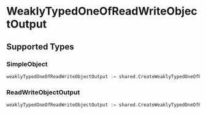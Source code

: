 # WeaklyTypedOneOfReadWriteObjectOutput


## Supported Types

### SimpleObject

```go
weaklyTypedOneOfReadWriteObjectOutput := shared.CreateWeaklyTypedOneOfReadWriteObjectOutputSimpleObject(shared.SimpleObject{/* values here */})
```

### ReadWriteObjectOutput

```go
weaklyTypedOneOfReadWriteObjectOutput := shared.CreateWeaklyTypedOneOfReadWriteObjectOutputReadWriteObjectOutput(shared.ReadWriteObjectOutput{/* values here */})
```

